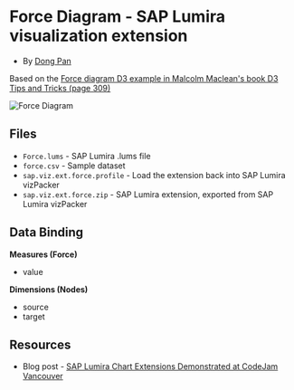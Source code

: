 Force Diagram - SAP Lumira visualization extension
=================================================
* By [Dong Pan](http://scn.sap.com/people/dong.pan)<br>

Based on the [Force diagram D3 example in  Malcolm Maclean's book D3 Tips and Tricks (page 309)](https://leanpub.com/D3-Tips-and-Tricks)

![Force Diagram](https://github.com/SAP/lumira-extension-viz/blob/master/Force_Diagram/ForceDiagram.PNG)

Files
-----------
* `Force.lums` - SAP Lumira .lums file
* `force.csv` - Sample dataset
* `sap.viz.ext.force.profile` - Load the extension back into SAP Lumira vizPacker
* `sap.viz.ext.force.zip` - SAP Lumira extension, exported from SAP Lumira vizPacker

Data Binding
---------------
<strong>Measures (Force)</strong>
* value

<strong>Dimensions (Nodes)</strong>
* source
* target

Resources
-----------
* Blog post - [SAP Lumira Chart Extensions Demonstrated at CodeJam Vancouver](http://scn.sap.com/community/lumira/blog/2014/06/28/cool-chart-extensions-demonstrated-at-lumira-codejam-vancouver)
